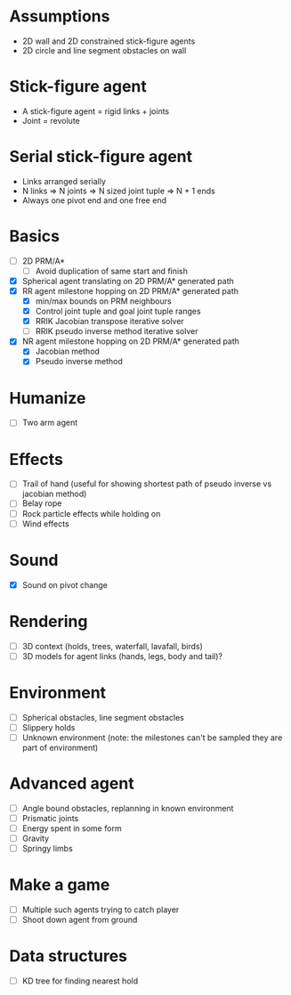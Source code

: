 # Assumptions
- 2D wall and 2D constrained stick-figure agents
- 2D circle and line segment obstacles on wall

# Stick-figure agent
- A stick-figure agent = rigid links + joints
- Joint = revolute

# Serial stick-figure agent
- Links arranged serially
- N links => N joints => N sized joint tuple => N + 1 ends
- Always one pivot end and one free end

# Basics
- [ ] 2D PRM/A*
    - [ ] Avoid duplication of same start and finish
- [x] Spherical agent translating on 2D PRM/A* generated path
- [x] RR agent milestone hopping on 2D PRM/A* generated path
    - [x] min/max bounds on PRM neighbours
    - [x] Control joint tuple and goal joint tuple ranges
    - [x] RRIK Jacobian transpose iterative solver
    - [ ] RRIK pseudo inverse method iterative solver
- [x] NR agent milestone hopping on 2D PRM/A* generated path
    - [x] Jacobian method
    - [x] Pseudo inverse method

# Humanize
- [ ] Two arm agent

# Effects
- [ ] Trail of hand (useful for showing shortest path of pseudo inverse vs jacobian method)
- [ ] Belay rope
- [ ] Rock particle effects while holding on
- [ ] Wind effects

# Sound 
- [x] Sound on pivot change

# Rendering
- [ ] 3D context (holds, trees, waterfall, lavafall, birds)
- [ ] 3D models for agent links (hands, legs, body and tail)?

# Environment
- [ ] Spherical obstacles, line segment obstacles
- [ ] Slippery holds
- [ ] Unknown environment (note: the milestones can't be sampled they are part of environment)

# Advanced agent
- [ ] Angle bound obstacles, replanning in known environment
- [ ] Prismatic joints
- [ ] Energy spent in some form
- [ ] Gravity
- [ ] Springy limbs

# Make a game
- [ ] Multiple such agents trying to catch player
- [ ] Shoot down agent from ground

# Data structures
- [ ] KD tree for finding nearest hold
